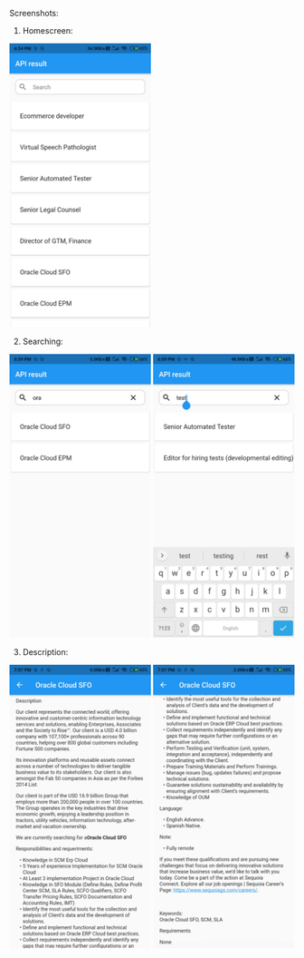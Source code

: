 Screenshots:

1) Homescreen:

<img src="screenshots/homescreen.jpg" width="250" title="Homescreen">
		
2) Searching:
<p align=left">
<img src="screenshots/searching.jpg" width="250" title="hover text">  
<img src="screenshots/searching1.jpg" width="250" title="hover text">
</p>
		
3) Description:
<p align=left">
<img src="screenshots/description1.jpg" width="250" title="hover text">
<img src="screenshots/description2.jpg" width="250" title="hover text">
</p>		
